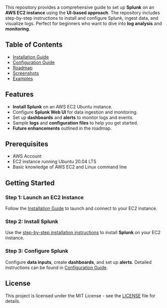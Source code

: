 
This repository provides a comprehensive guide to set up **Splunk** on an **AWS EC2 instance** using the **UI-based approach**. The repository includes step-by-step instructions to install and configure Splunk, ingest data, and visualize logs. Perfect for beginners who want to dive into **log analysis** and **monitoring**.

## Table of Contents

- [Installation Guide](INSTALLATION.md)
- [Configuration Guide](CONFIGURATION.md)
- [Roadmap](ROADMAP.md)
- [Screenshots](screenshots/)
- [Examples](examples/)

## Features

- **Install Splunk** on an AWS EC2 Ubuntu instance.
- Configure **Splunk Web UI** for data ingestion and monitoring.
- Set up **dashboards** and **alerts** to monitor logs and events.
- Sample **logs** and **configuration files** to help you get started.
- **Future enhancements** outlined in the roadmap.

## Prerequisites

- AWS Account
- EC2 instance running Ubuntu 20.04 LTS
- Basic knowledge of AWS EC2 and Linux command line

## Getting Started

### Step 1: Launch an EC2 Instance
Follow the [Installation Guide](INSTALLATION.md) to launch and connect to your EC2 instance.

### Step 2: Install Splunk
Use the [step-by-step installation instructions](INSTALLATION.md) to install **Splunk** on your EC2 instance.

### Step 3: Configure Splunk
Configure **data inputs**, create **dashboards**, and set up **alerts**. Detailed instructions can be found in [Configuration Guide](CONFIGURATION.md).

## License

This project is licensed under the MIT License - see the [LICENSE](LICENSE) file for details.

